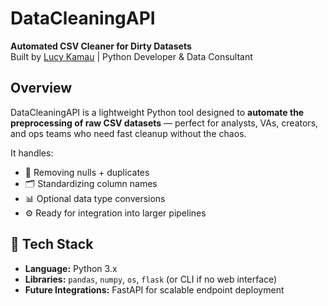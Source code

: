 # DataCleaningAPI

**Automated CSV Cleaner for Dirty Datasets**  
Built by [Lucy Kamau](https://github.com/650DataNerd) | Python Developer & Data Consultant

##  Overview
DataCleaningAPI is a lightweight Python tool designed to **automate the preprocessing of raw CSV datasets** — perfect for analysts, VAs, creators, and ops teams who need fast cleanup without the chaos.

It handles:
- 🧼 Removing nulls + duplicates
- 🗂️ Standardizing column names
- 📊 Optional data type conversions
- ⚙️ Ready for integration into larger pipelines

## 🔧 Tech Stack

- **Language:** Python 3.x  
- **Libraries:** `pandas`, `numpy`, `os`, `flask` (or CLI if no web interface)  
- **Future Integrations:** FastAPI for scalable endpoint deployment


